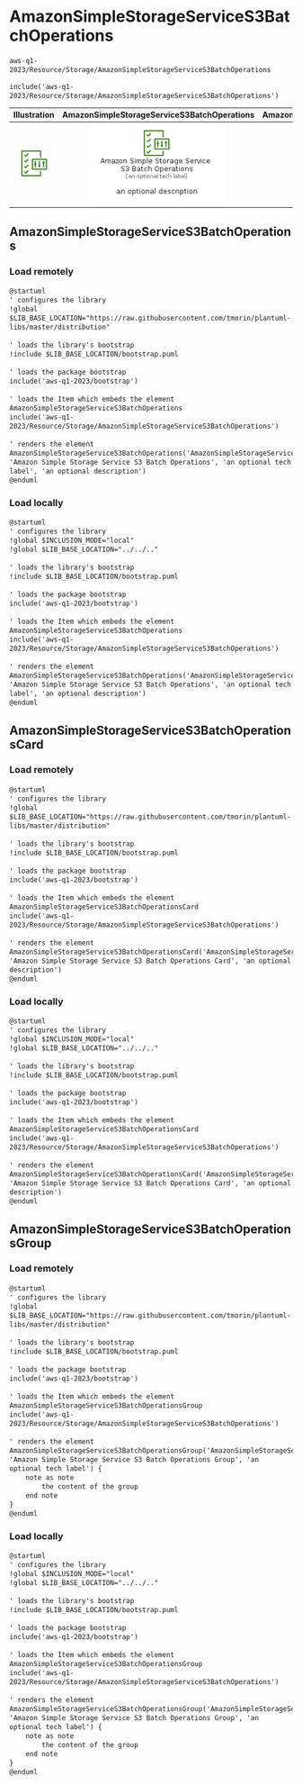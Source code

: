 # AmazonSimpleStorageServiceS3BatchOperations


```text
aws-q1-2023/Resource/Storage/AmazonSimpleStorageServiceS3BatchOperations
```

```text
include('aws-q1-2023/Resource/Storage/AmazonSimpleStorageServiceS3BatchOperations')
```



| Illustration | AmazonSimpleStorageServiceS3BatchOperations | AmazonSimpleStorageServiceS3BatchOperationsCard | AmazonSimpleStorageServiceS3BatchOperationsGroup |
| :---: | :---: | :---: | :---: |
| ![illustration for Illustration](../../../aws-q1-2023/Resource/Storage/AmazonSimpleStorageServiceS3BatchOperations.png) | ![illustration for AmazonSimpleStorageServiceS3BatchOperations](../../../aws-q1-2023/Resource/Storage/AmazonSimpleStorageServiceS3BatchOperations.Local.png) | ![illustration for AmazonSimpleStorageServiceS3BatchOperationsCard](../../../aws-q1-2023/Resource/Storage/AmazonSimpleStorageServiceS3BatchOperationsCard.Local.png) | ![illustration for AmazonSimpleStorageServiceS3BatchOperationsGroup](../../../aws-q1-2023/Resource/Storage/AmazonSimpleStorageServiceS3BatchOperationsGroup.Local.png) |




## AmazonSimpleStorageServiceS3BatchOperations

### Load remotely
```plantuml
@startuml
' configures the library
!global $LIB_BASE_LOCATION="https://raw.githubusercontent.com/tmorin/plantuml-libs/master/distribution"

' loads the library's bootstrap
!include $LIB_BASE_LOCATION/bootstrap.puml

' loads the package bootstrap
include('aws-q1-2023/bootstrap')

' loads the Item which embeds the element AmazonSimpleStorageServiceS3BatchOperations
include('aws-q1-2023/Resource/Storage/AmazonSimpleStorageServiceS3BatchOperations')

' renders the element
AmazonSimpleStorageServiceS3BatchOperations('AmazonSimpleStorageServiceS3BatchOperations', 'Amazon Simple Storage Service S3 Batch Operations', 'an optional tech label', 'an optional description')
@enduml
```

### Load locally
```plantuml
@startuml
' configures the library
!global $INCLUSION_MODE="local"
!global $LIB_BASE_LOCATION="../../.."

' loads the library's bootstrap
!include $LIB_BASE_LOCATION/bootstrap.puml

' loads the package bootstrap
include('aws-q1-2023/bootstrap')

' loads the Item which embeds the element AmazonSimpleStorageServiceS3BatchOperations
include('aws-q1-2023/Resource/Storage/AmazonSimpleStorageServiceS3BatchOperations')

' renders the element
AmazonSimpleStorageServiceS3BatchOperations('AmazonSimpleStorageServiceS3BatchOperations', 'Amazon Simple Storage Service S3 Batch Operations', 'an optional tech label', 'an optional description')
@enduml
```

## AmazonSimpleStorageServiceS3BatchOperationsCard

### Load remotely
```plantuml
@startuml
' configures the library
!global $LIB_BASE_LOCATION="https://raw.githubusercontent.com/tmorin/plantuml-libs/master/distribution"

' loads the library's bootstrap
!include $LIB_BASE_LOCATION/bootstrap.puml

' loads the package bootstrap
include('aws-q1-2023/bootstrap')

' loads the Item which embeds the element AmazonSimpleStorageServiceS3BatchOperationsCard
include('aws-q1-2023/Resource/Storage/AmazonSimpleStorageServiceS3BatchOperations')

' renders the element
AmazonSimpleStorageServiceS3BatchOperationsCard('AmazonSimpleStorageServiceS3BatchOperationsCard', 'Amazon Simple Storage Service S3 Batch Operations Card', 'an optional description')
@enduml
```

### Load locally
```plantuml
@startuml
' configures the library
!global $INCLUSION_MODE="local"
!global $LIB_BASE_LOCATION="../../.."

' loads the library's bootstrap
!include $LIB_BASE_LOCATION/bootstrap.puml

' loads the package bootstrap
include('aws-q1-2023/bootstrap')

' loads the Item which embeds the element AmazonSimpleStorageServiceS3BatchOperationsCard
include('aws-q1-2023/Resource/Storage/AmazonSimpleStorageServiceS3BatchOperations')

' renders the element
AmazonSimpleStorageServiceS3BatchOperationsCard('AmazonSimpleStorageServiceS3BatchOperationsCard', 'Amazon Simple Storage Service S3 Batch Operations Card', 'an optional description')
@enduml
```

## AmazonSimpleStorageServiceS3BatchOperationsGroup

### Load remotely
```plantuml
@startuml
' configures the library
!global $LIB_BASE_LOCATION="https://raw.githubusercontent.com/tmorin/plantuml-libs/master/distribution"

' loads the library's bootstrap
!include $LIB_BASE_LOCATION/bootstrap.puml

' loads the package bootstrap
include('aws-q1-2023/bootstrap')

' loads the Item which embeds the element AmazonSimpleStorageServiceS3BatchOperationsGroup
include('aws-q1-2023/Resource/Storage/AmazonSimpleStorageServiceS3BatchOperations')

' renders the element
AmazonSimpleStorageServiceS3BatchOperationsGroup('AmazonSimpleStorageServiceS3BatchOperationsGroup', 'Amazon Simple Storage Service S3 Batch Operations Group', 'an optional tech label') {
    note as note
        the content of the group
    end note
}
@enduml
```

### Load locally
```plantuml
@startuml
' configures the library
!global $INCLUSION_MODE="local"
!global $LIB_BASE_LOCATION="../../.."

' loads the library's bootstrap
!include $LIB_BASE_LOCATION/bootstrap.puml

' loads the package bootstrap
include('aws-q1-2023/bootstrap')

' loads the Item which embeds the element AmazonSimpleStorageServiceS3BatchOperationsGroup
include('aws-q1-2023/Resource/Storage/AmazonSimpleStorageServiceS3BatchOperations')

' renders the element
AmazonSimpleStorageServiceS3BatchOperationsGroup('AmazonSimpleStorageServiceS3BatchOperationsGroup', 'Amazon Simple Storage Service S3 Batch Operations Group', 'an optional tech label') {
    note as note
        the content of the group
    end note
}
@enduml
```

